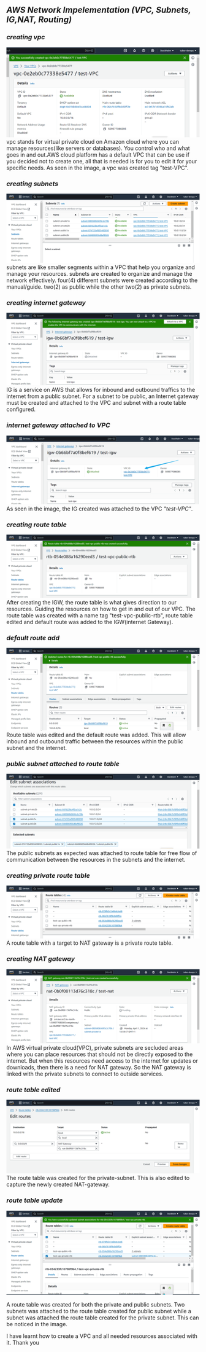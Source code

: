 ## _AWS Network Impelementation (VPC, Subnets, IG,NAT, Routing)_

### _creating vpc_
![](./img/1.%20vpc-created.png)
vpc stands for virtual private cloud on Amazon cloud where you can manage resources(like servers or databases). You control who and what goes in and out.AWS cloud platform has a default VPC that can be use if you decided not to create one, all that is needed is for you to edit it for your specific needs.
As seen in the image, a vpc was created tag "test-VPC".

### _creating subnets_
![](./img/2.%20subnet-created.png)
subnets are like smaller segments within a VPC that help you organize and manage your resources. subnets are created to organize and manage the network effectively.
four(4) different subnets were created according to the manual/guide. two(2) as public while the other two(2) as private subnets.

### _creating internet gateway_
![](./img/3.igw-created.png)
IG is a service on AWS that allows for inbound and outbound traffics to the internet from a public subnet. For a subnet to be public, an Internet gateway must be created and attached to the VPC and subnet with a route table configured.

### _internet gateway attached to VPC_
![](./img/4.%20IGW-attached-to-VPC.png)
As seen in the image, the IG created was attached to the VPC _"test-VPC"_.

### _creating route table_
![](./img/5.%20route-table-created.png)
After creating the IGW, the route table is what gives direction to our resources. Guiding the resources on how to get in and out of our VPC. The route table was created with a name tag "test-vpc-public-rtb", route table edited and default route was added to the IGW(internet Gateway).

### _default route add_
![](./img/6.default-route-added.png)
Route table was edited and the default route was added. This will allow inbound and outbound traffic between the resources within the public subnet and the internet.

### _public subnet attached to route table_
![](./img/7.publi-subnet-attached-routetable.png)
The public subnets as expected was attached to route table for free flow of communication between the resources in the subnets and the internet.

### _creating private route table_
![](./img/8.%20private-rtb-created.png)
A route table with a target to NAT gateway is a private route table.

### _creating NAT gateway_
![](./img/9.%20nat-gw-created.png)
In AWS virtual private cloud(VPC), private subnets are secluded areas where you can place resources that should not be directly exposed to the internet. But when this resources need access to the internet for updates or downloads, then there is a need for NAT gateway. So the NAT gateway is linked with the private subnets to connect to outside services.

### _route table edited_
![](./img/10.rtb-edited-natGW.png)
The route table was created for the private-subnet. This is also edited to capture the newly created NAT-gateway.

### _route table update_
![](./img/11.updated-rtb.png)

A route table was created for both the private and public subnets. Two subnets was attached to the route table created for public subnet while a subnet was attached the route table created for the private subnet. This can be noticed in the image.

I have learnt how to create a VPC and all needed resources associated with it. Thank you

